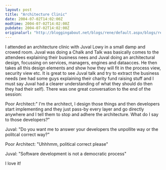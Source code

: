 ```yaml
---
layout: post
title: "Architecture Clinic"
date: 2004-07-02T14:02:00Z
modtime: 2004-07-02T14:02:00Z
pubdate: 2004-07-02T14:02:00Z
originalurl: "http://bloggingabout.net/blogs/rene/default.aspx/blogs/rene/archive/2004/07/02/1132.aspx"
---
```



<p>I attended an architecture clinic with Juval Lowy in a small damp and crowed room. Juval was doing a Chalk and Talk was basically comes to the attendees explaining their business nees and Juval doing an architectural design, focussing on services, managers, engines and dataacces. He then takes all this design elements and show how they will fit in the process view, security view etc. It is great to see Juval talk and try to extract the business needs (we had some guys explaining their charity fund raising stuff and I must say Juval had a clearer understanding of what they should do then they had their self). There was one great conversation to the end of the session:</p><p>Poor Architect:" I'm the architect, I design those things and then developers start implementing and they just pass-by every layer and go directly anywhere and I tell them to stop and adhere the architecture. What do I say to those developers?"</p><p>Juval: "Do you want me to answer your developers the unpollite way or the politcal correct way?"</p><p>Poor Architect: "Uhhhmm, political correct please"</p><p>Juval: "Software development is not a democratic process"</p><p>I love it!</p>
